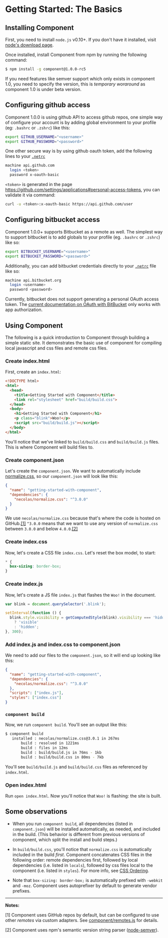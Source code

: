 
# Getting Started: The Basics

## Installing Component

First, you need to install `node.js` v0.10+. If you don't have it installed,
visit [node's download page](http://nodejs.org/download/).

Once installed, install Component from npm by running the following command:

```bash
$ npm install -g component@1.0.0-rc5
```

If you need features like semver support which only exists in component 1.0, you need to specify the version, this is _temporary woraround_ as component 1.0 is under beta version. 

## Configuring github access

Component 1.0.0 is using github API to access github repos, one simple way of configure your account is by adding global environment to your profile (eg: `.bashrc` or `.zshrc`) like this:

```bash
export GITHUB_USERNAME="<username>"
export GITHUB_PASSWORD="<password>"
```

One other secure way is by using github oauth token, add the following lines to your [`.netrc`](http://www.gnu.org/software/inetutils/manual/html_node/The-_002enetrc-File.html)

```bash
machine api.github.com
  login <token>
  password x-oauth-basic
```

`<token>` is generated in the page <https://github.com/settings/applications#personal-access-tokens>, you can validate it via command:

```bash
curl -u <token>:x-oauth-basic https://api.github.com/user
```

## Configuring bitbucket access

Component 1.0.0+ supports Bitbucket as a remote as well. The simplest way to support bitbucket is to add globals to your profile (eg. `.bashrc` or `.zshrc`) like so:

```bash
export BITBUCKET_USERNAME="<username>"
export BITBUCKET_PASSWORD="<password>"
```

Additionally, you can add bitbucket credentials directly to your [`.netrc`](http://www.gnu.org/software/inetutils/manual/html_node/The-_002enetrc-File.html) file like so:

```bash
machine api.bitbucket.org
  login <username>
  password <password>
```

Currently, bitbucket does not support generating a personal OAuth access token. The [current documentation on OAuth with BitBucket](https://confluence.atlassian.com/display/BITBUCKET/OAuth+on+Bitbucket) only works with app authorization.

## Using Component

The following is a quick introduction to Component through building a simple
static site.  It demonstrates the basic use of component for compiling local
javascript and css files and remote css files.

### Create index.html

First, create an `index.html`:

```html
<!DOCTYPE html>
<html>
  <head>
    <title>Getting Started with Component</title>
    <link rel="stylesheet" href="build/build.css">
  </head>
  <body>
    <h1>Getting Started with Component</h1>
    <p class="blink">Woo!</p>
    <script src="build/build.js"></script>
  </body>
</html>
```

You'll notice that we've linked to `build/build.css` and `build/build.js`
files. This is where Component will build files to.

### Create component.json

Let's create the `component.json`. We want to automatically include
[normalize.css](https://github.com/necolas/normalize.css), so our
`component.json` will look like this:

```json
{
  "name": "getting-started-with-component",
  "dependencies": {
    "necolas/normalize.css": "^3.0.0"
  }
}
```

We use `necolas/normalize.css` because that's where the code is hosted
on GitHub.[[1]](#remotes) `^3.0.0` means that we want to use any version of
`normalize.css` between `3.0.0` and below `4.0.0`.[[2]](#semver)


### Create index.css

Now, let's create a CSS file `index.css`. Let's reset the box model, to start:

```css
* {
  box-sizing: border-box;
}
```

### Create index.js

Now, let's create a JS file `index.js` that flashes the `Woo!` in the document.

```js
var blink = document.querySelector('.blink');

setInterval(function () {
  blink.style.visibility = getComputedStyle(blink).visibility === 'hidden'
    ? 'visible'
    : 'hidden';
}, 300);
```

### Add index.js and index.css to component.json

We need to add our files to the `component.json`, so it will end up looking 
like this:

```json
{
  "name": "getting-started-with-component",
  "dependencies": {
    "necolas/normalize.css": "^3.0.0"
  },
  "scripts": ["index.js"],
  "styles": ["index.css"]
}
```

### `component build`

Now, we run `component build`. You'll see an output like this:

```bash
$ component build
   installed : necolas/normalize.css@3.0.1 in 267ms
       build : resolved in 1221ms
       build : files in 12ms
       build : build/build.js in 76ms - 1kb
       build : build/build.css in 80ms - 7kb
```

You'll see `build/build.js` and `build/build.css` files as referenced by 
`index.html`.

### Open index.html

Run `open index.html`. Now you'll notice that `Woo!` is flashing: the
site is built.

## Some observations

- When you run `component build`, all dependencies (listed in `component.json`) 
will be installed automatically, as needed, and included in the build. (This
behavior is different from previous versions of component, which split the
install and build steps.)

- In `build/build.css`, you'll notice that `normalize.css` is automatically
included in the build _first_. Component concatenates CSS files in the
following order: remote dependencies first, followed by local dependencies
(i.e. listed in `locals`), followed by css files local to the component
(i.e. listed in `styles`). For more info, see [CSS Ordering][css-ordering].

- Note that `box-sizing: border-box;` is automatically prefixed with `-webkit`
and `-moz`. Component uses autoprefixer by default to generate vendor prefixes.


-----
**Notes:**

<a name="remotes"></a>
[1] Component uses GitHub repos by default, but can be configured to use other
_remotes_ via custom adapters. See [component/remotes.js][remotes] for details.

<a name="semver"></a>
[2] Component uses npm's semantic version string parser ([node-semver][semver]).


[css-ordering]: https://github.com/component/guide/blob/master/creating-apps-with-components/css-ordering.md
[remotes]: https://github.com/component/remotes.js
[semver]: https://github.com/isaacs/node-semver
